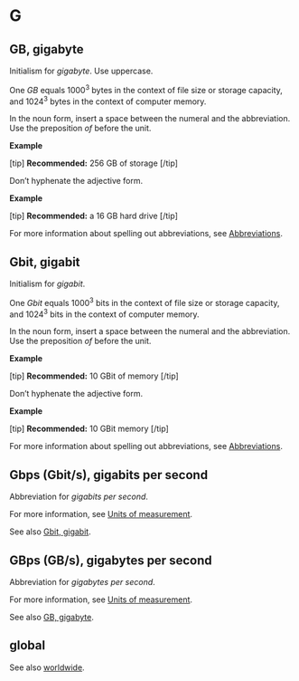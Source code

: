 # G

## GB, gigabyte

Initialism for *gigabyte*. Use uppercase.

One *GB* equals 1000<sup>3</sup> bytes in the context of file size or storage capacity, and 1024<sup>3</sup> bytes in the context of computer memory.

In the noun form, insert a space between the numeral and the abbreviation. Use the preposition *of* before the unit.

**Example**  

[tip] **Recommended:** 256 GB of storage [/tip]  

Don’t hyphenate the adjective form.

**Example**  

[tip] **Recommended:** a 16 GB hard drive [/tip]  

For more information about spelling out abbreviations, see [Abbreviations]().

## Gbit, gigabit

Initialism for *gigabit*.

One *Gbit* equals 1000<sup>3</sup> bits in the context of file size or storage capacity, and 1024<sup>3</sup> bits in the context of computer memory.

In the noun form, insert a space between the numeral and the abbreviation. Use the preposition *of* before the unit.

**Example**  

[tip] **Recommended:** 10 GBit of memory [/tip]  

Don’t hyphenate the adjective form.

**Example**  

[tip] **Recommended:** 10 GBit memory [/tip]  

For more information about spelling out abbreviations, see [Abbreviations]().

## Gbps (Gbit/s), gigabits per second

Abbreviation for *gigabits per second*.

For more information, see [Units of measurement]().

See also [Gbit, gigabit](#gbit-gigabit).

## GBps (GB/s), gigabytes per second

Abbreviation for *gigabytes per second*.

For more information, see [Units of measurement]().

See also [GB, gigabyte](#gb-gigabyte).

##
##
##
##
##
##
## global


See also [worldwide]().
